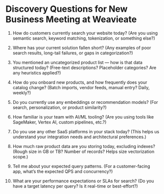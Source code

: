 # Discovery Questions for New Business Meeting at Weavieate

1. How do customers currently search your website today?
(Are you using semantic search, keyword matching, tokenization, or something else?)

2. Where has your current solution fallen short?
(Any examples of poor search results, long-tail failures, or gaps in categorization?)

3. You mentioned an uncategorized product list — how is that data structured today?
(Free-text descriptions? Placeholder categories? Are any heuristics applied?)

4. How do you onboard new products, and how frequently does your catalog change?
(Batch imports, vendor feeds, manual entry? Daily, weekly?)

5. Do you currently use any embeddings or recommendation models?
(For search, personalization, or product similarity?)

6. How familiar is your team with AI/ML tooling?
(Are you using tools like SageMaker, Vertex AI, custom pipelines, etc.?)

7. Do you use any other SaaS platforms in your stack today?
(This helps us understand your integration needs and architectural preferences.)

8. How much raw product data are you storing today, excluding indexes?
(Rough size in GB or TB? Number of records? Helps size vectorization scope.)

9. Tell me about your expected query patterns.
(For a customer-facing app, what’s the expected QPS and concurrency?)

10. What are your performance expectations or SLAs for search?
(Do you have a target latency per query? Is it real-time or best-effort?)